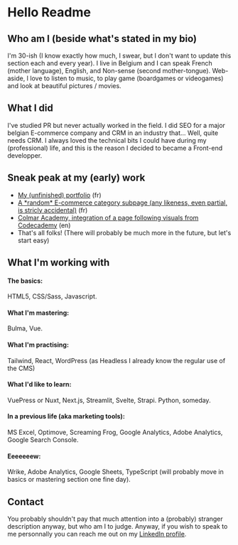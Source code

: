 # Hello Readme

## Who am I (beside what's stated in my bio)
I'm 30-ish (I know exactly how much, I swear, but I don't want to update this section each and every year). I live in Belgium and I can speak French (mother language), English, and Non-sense (second mother-tongue). Web-aside, I love to listen to music, to play game (boardgames or videogames) and look at beautiful pictures / movies. 

## What I did
I've studied PR but never actually worked in the field. I did SEO for a major belgian E-commerce company and CRM in an industry that... Well, quite needs CRM. I always loved the technical bits I could have during my (professional) life, and this is the reason I decided to became a Front-end developper. 

## Sneak peak at my (early) work
* [My (unfinished) portfolio](https://francois-titeca.netlify.app/) (fr)
* [A \*random\* E-commerce category subpage (any likeness, even partial, is stricly accidental)](https://gutsu91.github.io/miam-miom/category.html) (fr)
* [Colmar Academy, integration of a page following visuals from Codecademy](https://gutsu91.github.io/colmar-academy/) (en)
* That's all folks! (There will probably be much more in the future, but let's start easy)

## What I'm working with
#### The basics: 
HTML5, CSS/Sass, Javascript.

#### What I'm mastering:
Bulma, Vue.

#### What I'm practising:
Tailwind, React, WordPress (as Headless I already know the regular use of the CMS)

#### What I'd like to learn:
VuePress or Nuxt, Next.js, Streamlit, Svelte, Strapi. Python, someday.

#### In a previous life (aka marketing tools):
MS Excel, Optimove, Screaming Frog, Google Analytics, Adobe Analytics, Google Search Console.

#### Eeeeeeew:
Wrike, Adobe Analytics, Google Sheets, TypeScript (will probably move in basics or mastering section one fine day).

## Contact
You probably shouldn't pay that much attention into a (probably) stranger description anyway, but who am I to judge. Anyway, if you wish to speak to me personnally you can reach me out on my [LinkedIn profile](https://www.linkedin.com/in/francois-titeca/).
